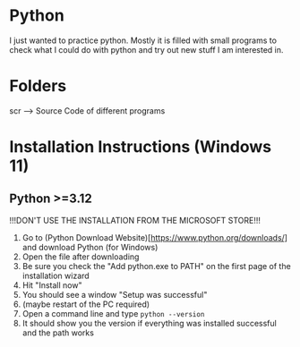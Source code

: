 # Python
I just wanted to practice python. Mostly it is filled with small programs to check what I could do with python and try out new stuff I am interested in.

# Folders
scr --> Source Code of different programs

# Installation Instructions (Windows 11)

## Python >=3.12
!!!DON'T USE THE INSTALLATION FROM THE MICROSOFT STORE!!!
1. Go to (Python Download Website)[https://www.python.org/downloads/] and download Python (for Windows)
2. Open the file after downloading
3. Be sure you check the "Add python.exe to PATH" on the first page of the installation wizard
4. Hit "Install now"
5. You should see a window "Setup was successful"
6. (maybe restart of the PC required)
7. Open a command line and type `python --version`
8. It should show you the version if everything was installed successful and the path works